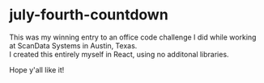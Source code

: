 # july-fourth-countdown
This was my winning entry to an office code challenge I did while working at ScanData Systems in Austin, Texas.<br />
I created this entirely myself in React, using no additonal libraries.

Hope y'all like it!
##
